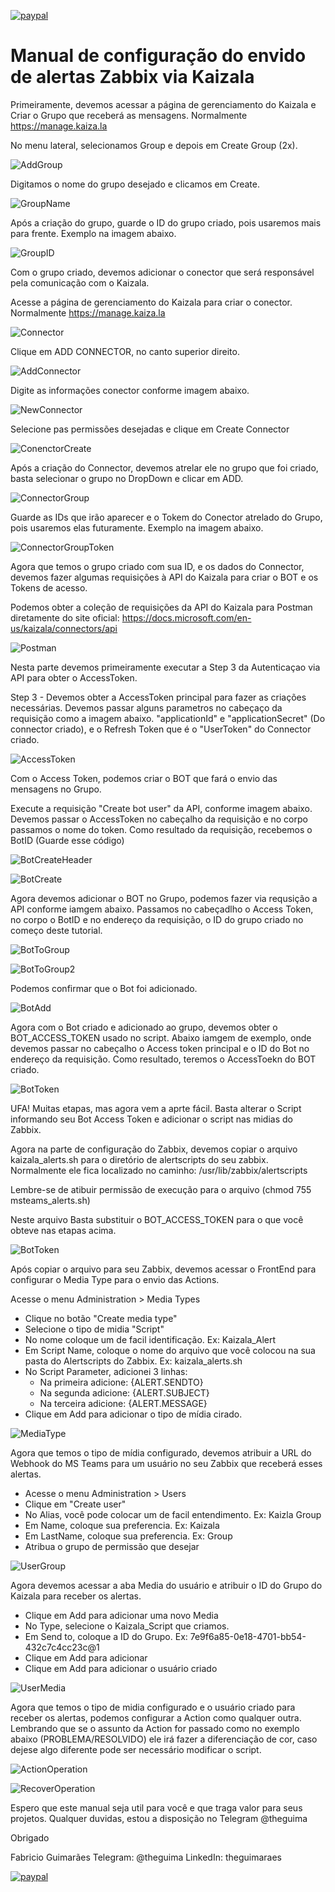 [![paypal](https://www.paypalobjects.com/en_US/i/btn/btn_donateCC_LG.gif)](https://www.paypal.com/cgi-bin/webscr?cmd=_s-xclick&hosted_button_id=ZC3LMB6XT9ZL2&source=url)

# Manual de configuração do envido de alertas Zabbix via Kaizala

Primeiramente, devemos acessar a página de gerenciamento do Kaizala e Criar o Grupo que receberá as mensagens. Normalmente https://manage.kaiza.la


No menu lateral, selecionamos Group e depois em Create Group (2x).

![AddGroup](https://github.com/theguimaraes/zabbix/blob/master/Kaizala-AlertScript/img/KaizalaCreateGroup.jpg)

Digitamos o nome do grupo desejado e clicamos em Create.

![GroupName](https://github.com/theguimaraes/zabbix/blob/master/Kaizala-AlertScript/img/KaizalaCreateGroupName.jpg)

Após a criação do grupo, guarde o ID do grupo criado, pois usaremos mais para frente. Exemplo na imagem abaixo.

![GroupID](https://github.com/theguimaraes/zabbix/blob/master/Kaizala-AlertScript/img/KaizalaGroupID.jpg)

Com o grupo criado, devemos adicionar o conector que será responsável pela comunicação com o Kaizala.

Acesse a página de gerenciamento do Kaizala para criar o conector. Normalmente https://manage.kaiza.la 

![Connector](https://github.com/theguimaraes/zabbix/blob/master/Kaizala-AlertScript/img/KaizalaConnectors.jpg)

Clique em ADD CONNECTOR, no canto superior direito.

![AddConnector](https://github.com/theguimaraes/zabbix/blob/master/Kaizala-AlertScript/img/KaizalaAddConnector.jpg)

Digite as informações conector conforme imagem abaixo.

![NewConnector](https://github.com/theguimaraes/zabbix/blob/master/Kaizala-AlertScript/img/KaizalaNewConnector.jpg)

Selecione pas permissões desejadas e clique em Create Connector

![ConenctorCreate](https://github.com/theguimaraes/zabbix/blob/master/Kaizala-AlertScript/img/KaizalaConnectorCreate.jpg)

Após a criação do Connector, devemos atrelar ele no grupo que foi criado, basta selecionar o grupo no DropDown e clicar em ADD.

![ConnectorGroup](https://github.com/theguimaraes/zabbix/blob/master/Kaizala-AlertScript/img/KaizalaConnectorToGroup.jpg)

Guarde as IDs que irão aparecer e o Tokem do Conector atrelado do Grupo, pois usaremos elas futuramente. Exemplo na imagem abaixo.

![ConnectorGroupToken](https://github.com/theguimaraes/zabbix/blob/master/Kaizala-AlertScript/img/KaizalaConnectorGroupToken.jpg)

Agora que temos o grupo criado com sua ID, e os dados do Connector, devemos fazer algumas requisições à API do Kaizala para criar o BOT e os Tokens de acesso.

Podemos obter a coleção de requisições da API do Kaizala para Postman diretamente do site oficial: https://docs.microsoft.com/en-us/kaizala/connectors/api

![Postman](https://github.com/theguimaraes/zabbix/blob/master/Kaizala-AlertScript/img/KaizalaPostman.jpg)


Nesta parte devemos primeiramente executar a Step 3 da Autenticaçao via API para obter o AccessToken.

Step 3 - Devemos obter a AccessToken principal para fazer as criações necessárias. Devemos passar alguns parametros no cabeçaço da requisição como a imagem abaixo. "applicationId" e "applicationSecret" (Do connector criado), e o Refresh Token que é o "UserToken" do Connector criado.

![AccessToken](https://github.com/theguimaraes/zabbix/blob/master/Kaizala-AlertScript/img/KaizalaAccessToken.jpg)

Com o Access Token, podemos criar o BOT que fará o envio das mensagens no Grupo.

Execute a requisição "Create bot user" da API, conforme imagem abaixo. Devemos passar o AccessToken no cabeçalho da requisição e no corpo passamos o nome do token. Como resultado da requisição, recebemos o BotID (Guarde esse código)

![BotCreateHeader](https://github.com/theguimaraes/zabbix/blob/master/Kaizala-AlertScript/img/KaizalaCreateBotHeader.jpg)

![BotCreate](https://github.com/theguimaraes/zabbix/blob/master/Kaizala-AlertScript/img/KaizalaCreateBot.jpg)

Agora devemos adicionar o BOT no Grupo, podemos fazer via requsição a API conforme iamgem abaixo. Passamos no cabeçadlho o Access Token, no corpo o BotID e no endereço da requisição, o ID do grupo criado no começo deste tutorial.

![BotToGroup](https://github.com/theguimaraes/zabbix/blob/master/Kaizala-AlertScript/img/KaizalaAddBotToGroupHeader.jpg)

![BotToGroup2](https://github.com/theguimaraes/zabbix/blob/master/Kaizala-AlertScript/img/KaizalaAddBotToGroupBody.jpg)

Podemos confirmar que o Bot foi adicionado.

![BotAdd](https://github.com/theguimaraes/zabbix/blob/master/Kaizala-AlertScript/img/KaizalaBotAddSuccess.jpg)

Agora com o Bot criado e adicionado ao grupo, devemos obter o BOT_ACCESS_TOKEN usado no script. Abaixo iamgem de exemplo, onde devemos passar no cabeçalho o Access token principal e o ID do Bot no endereço da requisição. Como resultado, teremos o AccessToekn do BOT criado.

![BotToken](https://github.com/theguimaraes/zabbix/blob/master/Kaizala-AlertScript/img/KaizalaBotAccessToken.jpg)

UFA! Muitas etapas, mas agora vem a aprte fácil. Basta alterar o Script informando seu Bot Access Token e adicionar o script nas midias do Zabbix.


Agora na parte de configuração do Zabbix, devemos copiar o arquivo kaizala_alerts.sh para o diretório de alertscripts do seu zabbix.
Normalmente ele fica localizado no caminho: /usr/lib/zabbix/alertscripts

Lembre-se de atibuir permissão de execução para o arquivo (chmod 755 msteams_alerts.sh)

Neste arquivo Basta substituir o BOT_ACCESS_TOKEN para o que você obteve nas etapas acima.

![BotToken](https://github.com/theguimaraes/zabbix/blob/master/Kaizala-AlertScript/img/KaizalaScriptToken.jpg)

Após copiar o arquivo para seu Zabbix, devemos acessar o FrontEnd para configurar o Media Type para o envio das Actions.

Acesse o menu Administration > Media Types
- Clique no botão "Create media type"
- Selecione o tipo de midia "Script"
- No nome coloque um de facil identificação. Ex: Kaizala_Alert
- Em Script Name, coloque o nome do arquivo que você colocou na sua pasta do Alertscripts do Zabbix. Ex: kaizala_alerts.sh
- No Script Parameter, adicionei 3 linhas:
    - Na primeira adicione: {ALERT.SENDTO}
    - Na segunda adicione: {ALERT.SUBJECT}
    - Na terceira adicione: {ALERT.MESSAGE}
- Clique em Add para adicionar o tipo de mídia cirado.

![MediaType](https://github.com/theguimaraes/zabbix/blob/master/Kaizala-AlertScript/img/KaizalaMidia.jpg)


Agora que temos o tipo de mídia configurado, devemos atribuir a URL do Webhook do MS Teams para um usuário no seu Zabbix que receberá esses alertas.

- Acesse o menu Administration > Users
- Clique em "Create user"
- No Alias, você pode colocar um de facil entendimento. Ex: Kaizla Group
- Em Name, coloque sua preferencia. Ex: Kaizala
- Em LastName, coloque sua preferencia. Ex: Group
- Atribua o grupo de permissão que desejar

![UserGroup](https://github.com/theguimaraes/zabbix/blob/master/Kaizala-AlertScript/img/KaizalaGroup.jpg)


Agora devemos acessar a aba Media do usuário e atribuir o ID do Grupo do Kaizala para receber os alertas.
- Clique em Add para adicionar uma novo Media
- No Type, selecione o Kaizala_Script que criamos.
- Em Send to, coloque a ID do Grupo. Ex: 7e9f6a85-0e18-4701-bb54-432c7c4cc23c@1
- Clique em Add para adicionar
- Clique em Add para adicionar o usuário criado

![UserMedia](https://github.com/theguimaraes/zabbix/blob/master/Kaizala-AlertScript/img/KaizalaUser.jpg)


Agora que temos o tipo de midia configurado e o usuário criado para receber os alertas, podemos configurar a Action como qualquer outra.
Lembrando que se o assunto da Action for passado como no exemplo abaixo (PROBLEMA/RESOLVIDO) ele irá fazer a diferenciação de cor, caso dejese algo diferente pode ser necessário modificar o script.

![ActionOperation](https://github.com/theguimaraes/zabbix/blob/master/Kaizala-AlertScript/img/KaizalaAction.jpg)

![RecoverOperation](https://github.com/theguimaraes/zabbix/blob/master/Kaizala-AlertScript/img/KaizalaRecovery.jpg)


Espero que este manual seja util para você e que traga valor para seus projetos. Qualquer duvidas, estou a disposição no Telegram @theguima

Obrigado

Fabricio Guimarães
Telegram: @theguima
LinkedIn: theguimaraes

[![paypal](https://www.paypalobjects.com/en_US/i/btn/btn_donateCC_LG.gif)](https://www.paypal.com/cgi-bin/webscr?cmd=_s-xclick&hosted_button_id=ZC3LMB6XT9ZL2&source=url)
